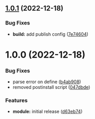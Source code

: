 ## [1.0.1](https://github.com/sws2apps/vite-plugin-package-version/compare/v1.0.0...v1.0.1) (2022-12-18)


### Bug Fixes

* **build:** add publish config ([7e74604](https://github.com/sws2apps/vite-plugin-package-version/commit/7e74604e69e63b611dbcdaa0c74bd36d6259ec12))

# 1.0.0 (2022-12-18)


### Bug Fixes

* parse error on define ([b4ab908](https://github.com/sws2apps/vite-plugin-package-version/commit/b4ab908ba2a04247a124fa7813a11ba663a264be))
* removed postinstall script ([047dbde](https://github.com/sws2apps/vite-plugin-package-version/commit/047dbdeb3b699dd2c8be3f1b44f87686aa3f8259))


### Features

* **module:** initial release ([d63eb74](https://github.com/sws2apps/vite-plugin-package-version/commit/d63eb746272b6554a256f836b5564b423b408e5b))
